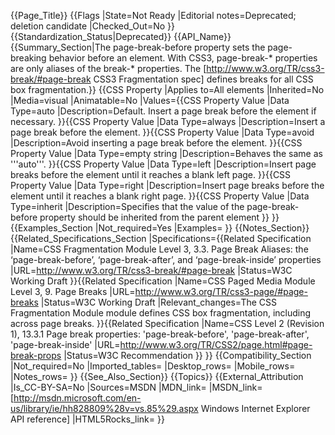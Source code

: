 {{Page_Title}}
{{Flags
|State=Not Ready
|Editorial notes=Deprecated; deletion candidate
|Checked_Out=No
}}
{{Standardization_Status|Deprecated}}
{{API_Name}}
{{Summary_Section|The page-break-before property sets the page-breaking behavior before an element. With CSS3, page-break-* properties are only aliases of the break-* properties. The [http://www.w3.org/TR/css3-break/#page-break CSS3 Fragmentation spec] defines breaks for all CSS box fragmentation.}}
{{CSS Property
|Applies to=All elements
|Inherited=No
|Media=visual
|Animatable=No
|Values={{CSS Property Value
|Data Type=auto
|Description=Default. Insert a page break before the element if necessary.
}}{{CSS Property Value
|Data Type=always
|Description=Insert a page break before the element.
}}{{CSS Property Value
|Data Type=avoid
|Description=Avoid inserting a page break before the element.
}}{{CSS Property Value
|Data Type=empty string
|Description=Behaves the same as '''auto'''.
}}{{CSS Property Value
|Data Type=left
|Description=Insert page breaks before the element until it reaches a blank left page.
}}{{CSS Property Value
|Data Type=right
|Description=Insert page breaks before the element until it reaches a blank right page.
}}{{CSS Property Value
|Data Type=inherit
|Description=Specifies that the value of the page-break-before property should be inherited from the parent element
}}
}}
{{Examples_Section
|Not_required=Yes
|Examples=
}}
{{Notes_Section}}
{{Related_Specifications_Section
|Specifications={{Related Specification
|Name=CSS Fragmentation Module Level 3, 3.3. Page Break Aliases: the ‘page-break-before’, ‘page-break-after’, and ‘page-break-inside’ properties
|URL=http://www.w3.org/TR/css3-break/#page-break
|Status=W3C Working Draft
}}{{Related Specification
|Name=CSS Paged Media Module Level 3, 9. Page Breaks
|URL=http://www.w3.org/TR/css3-page/#page-breaks
|Status=W3C Working Draft
|Relevant_changes=The CSS Fragmentation Module module defines CSS box fragmentation, including across page breaks.
}}{{Related Specification
|Name=CSS Level 2 (Revision 1), 13.3.1 Page break properties: 'page-break-before', 'page-break-after', 'page-break-inside'
|URL=http://www.w3.org/TR/CSS2/page.html#page-break-props
|Status=W3C Recommendation
}}
}}
{{Compatibility_Section
|Not_required=No
|Imported_tables=
|Desktop_rows=
|Mobile_rows=
|Notes_rows=
}}
{{See_Also_Section}}
{{Topics}}
{{External_Attribution
|Is_CC-BY-SA=No
|Sources=MSDN
|MDN_link=
|MSDN_link=[http://msdn.microsoft.com/en-us/library/ie/hh828809%28v=vs.85%29.aspx Windows Internet Explorer API reference]
|HTML5Rocks_link=
}}